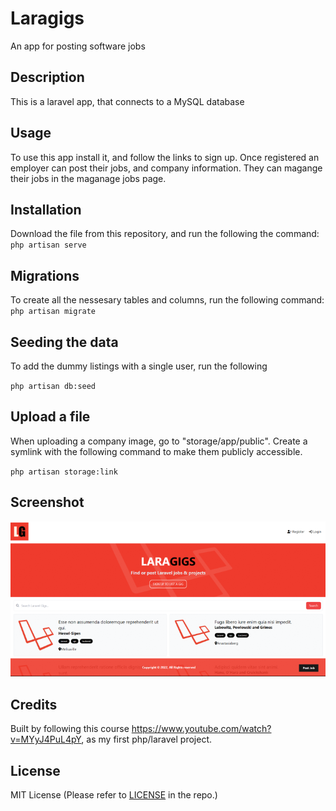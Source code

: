 # Laragigs

An app for posting software jobs

## Description

This is a laravel app, that connects to a MySQL database

## Usage

To use this app install it, and follow the links to sign up. Once registered an employer can post their jobs, and company information. They can magange their jobs in the maganage jobs page.

## Installation

Download the file from this repository, and run the following the command:
`php artisan serve`

## Migrations

To create all the nessesary tables and columns, run the following command:
`php artisan migrate`

## Seeding the data

To add the dummy listings with a single user, run the following

`php artisan db:seed`

## Upload a file

When uploading a company image, go to "storage/app/public". Create a symlink with the following command to make them publicly accessible.

`php artisan storage:link`

## Screenshot

![Screenshot](./public\screenshot\screenshot.png)

## Credits

Built by following this course https://www.youtube.com/watch?v=MYyJ4PuL4pY, as my first php/laravel project.

## License

MIT License (Please refer to [LICENSE](/LICENSE) in the repo.)

